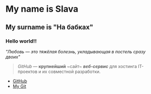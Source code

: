 # My name is Slava #
## My surname is "На бабках" 
### Hello world!! 

*"Любовь — это тяжёлая болезнь, укладывающая в постель сразу двоих"*

> *GitHub* — **крупнейший** ~сайт~ ***веб-сервис*** для хостинга IT-проектов и их совместной разработки. 

* [GitHub](https://github.com)
* [My Git](https://github.com/slavadragon1)
